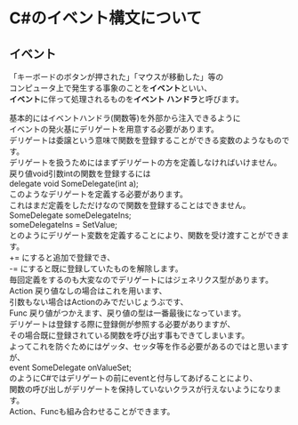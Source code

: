 # C#のイベント構文について
## イベント
「キーボードのボタンが押された」「マウスが移動した」等の<br>
コンピュータ上で発生する事象のことを**イベント**といい、<br>
**イベント**に伴って処理されるものを**イベント ハンドラ**と呼びます。<br>

基本的にはイベントハンドラ(関数等)を外部から注入できるように<br>
イベントの発火基にデリゲートを用意する必要があります。<br>
デリゲートは委譲という意味で関数を登録することができる変数のようなものです。<br>
デリゲートを扱うためにはまずデリゲートの方を定義しなければいけません。<br>
戻り値void引数intの関数を登録するには<br>
delegate void SomeDelegate(int a);<br>
このようなデリゲートを定義する必要があります。<br>
これはまだ定義をしただけなので関数を登録することはできません。<br>
SomeDelegate someDelegateIns;<br>
someDelegateIns = SetValue;<br>
とのようにデリゲート変数を定義することにより、関数を受け渡すことができます。<br>
+= にすると追加で登録でき、<br>
-= にすると既に登録していたものを解除します。<br>
毎回定義をするのも大変なのでデリゲートにはジェネリクス型があります。<br>
Action 戻り値なしの場合はこれを用います、<br>
引数もない場合はActionのみでだいじょうぶです、<br>
Func 戻り値がつかえます、戻り値の型は一番最後になっています。<br>
デリゲートは登録する際に登録側が参照する必要がありますが、<br>
その場合既に登録されている関数を呼び出す事もできてしまいます。<br>
よってこれを防ぐためにはゲッタ、セッタ等を作る必要があるのではと思いますが、<br>
event SomeDelegate onValueSet;<br>
のようにC#ではデリゲートの前にeventと付与してあげることにより、<br>
関数の呼び出しがデリゲートを保持していないクラスが行えないようになります。<br>
Action、Funcも組み合わせることができます。<br>

